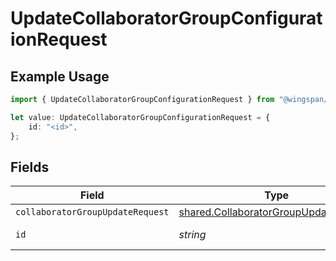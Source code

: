 # UpdateCollaboratorGroupConfigurationRequest

## Example Usage

```typescript
import { UpdateCollaboratorGroupConfigurationRequest } from "@wingspan/payments/sdk/models/operations";

let value: UpdateCollaboratorGroupConfigurationRequest = {
    id: "<id>",
};
```

## Fields

| Field                                                                                                 | Type                                                                                                  | Required                                                                                              | Description                                                                                           |
| ----------------------------------------------------------------------------------------------------- | ----------------------------------------------------------------------------------------------------- | ----------------------------------------------------------------------------------------------------- | ----------------------------------------------------------------------------------------------------- |
| `collaboratorGroupUpdateRequest`                                                                      | [shared.CollaboratorGroupUpdateRequest](../../../sdk/models/shared/collaboratorgroupupdaterequest.md) | :heavy_minus_sign:                                                                                    | N/A                                                                                                   |
| `id`                                                                                                  | *string*                                                                                              | :heavy_check_mark:                                                                                    | Unique identifier                                                                                     |
